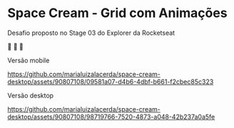 # Space Cream - Grid com Animações 

Desafio proposto no Stage 03 do Explorer da Rocketseat

💜 💜 💜

Versão mobile

https://github.com/marialuizalacerda/space-cream-desktop/assets/90807108/09581a07-d4b6-4dbf-b661-f2cbec85c323

Versão desktop

https://github.com/marialuizalacerda/space-cream-desktop/assets/90807108/98719766-7520-4873-a048-42b237a0a5fe


